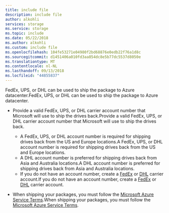 ```yaml
---
title: include file
description: include file
author: alkohli
services: storage
ms.service: storage
ms.topic: include
ms.date: 05/22/2018
ms.author: alkohli
ms.custom: include file
ms.openlocfilehash: 104fe53271e04980f2bd68876e0edb22f76a1d8c
ms.sourcegitcommit: d1451406a010fd3aa854dc8e5b77dc5537d8050e
ms.translationtype: MT
ms.contentlocale: nl-NL
ms.lasthandoff: 09/13/2018
ms.locfileid: "44855837"
---
```

<span data-ttu-id="080e0-103">FedEx, UPS, or DHL can be used to ship the package to Azure datacenter.</span><span class="sxs-lookup"><span data-stu-id="080e0-103">FedEx, UPS, or DHL can be used to ship the package to Azure datacenter.</span></span> 

- <span data-ttu-id="080e0-104">Provide a valid FedEx, UPS, or DHL carrier account number that Microsoft will use to ship the drives back.</span><span class="sxs-lookup"><span data-stu-id="080e0-104">Provide a valid FedEx, UPS, or DHL carrier account number that Microsoft will use to ship the drives back.</span></span> 
    
    - <span data-ttu-id="080e0-105">A FedEx, UPS, or DHL account number is required for shipping drives back from the US and Europe locations.</span><span class="sxs-lookup"><span data-stu-id="080e0-105">A FedEx, UPS, or DHL account number is required for shipping drives back from the US and Europe locations.</span></span> 
    - <span data-ttu-id="080e0-106">A DHL account number is preferred for shipping drives back from Asia and Australia locations.</span><span class="sxs-lookup"><span data-stu-id="080e0-106">A DHL account number is preferred for shipping drives back from Asia and Australia locations.</span></span> 
    - <span data-ttu-id="080e0-107">If you do not have an account number, create a [FedEx](http://www.fedex.com/us/oadr/) or [DHL](http://www.dhl.com/) carrier account.</span><span class="sxs-lookup"><span data-stu-id="080e0-107">If you do not have an account number, create a [FedEx](http://www.fedex.com/us/oadr/) or [DHL](http://www.dhl.com/) carrier account.</span></span>
- <span data-ttu-id="080e0-108">When shipping your packages, you must follow the [Microsoft Azure Service Terms](https://azure.microsoft.com/support/legal/services-terms/).</span><span class="sxs-lookup"><span data-stu-id="080e0-108">When shipping your packages, you must follow the [Microsoft Azure Service Terms](https://azure.microsoft.com/support/legal/services-terms/).</span></span>
